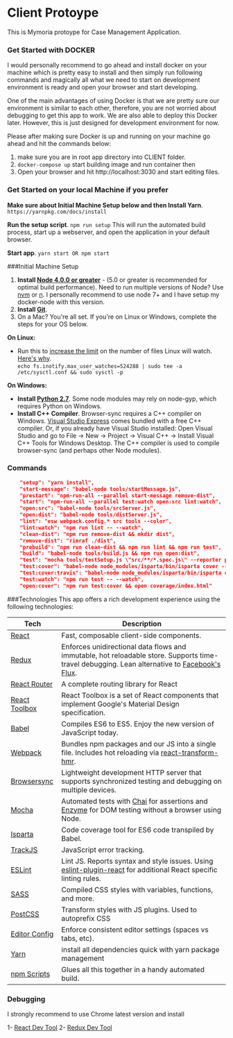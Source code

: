 # Client Protoype

This is Mymoria protoype for Case Management Application.

### Get Started with DOCKER
I would personally recommend to go ahead and install docker on your machine which is pretty easy to install and then simply run following 
commands and magically all what we need to start on development environment is ready and open your browser and start developing.

One of the main advantages of using Docker is that we are pretty sure our environment is similar to each other, therefore, you are not worried about debugging to get this app to work. We are also able to deploy this Docker later. However, this is just designed for development environment for now. 

Please after making sure Docker is up and running on your machine go ahead and hit the commands below: 

1. make sure you are in root app directory into CLIENT folder.
2. `docker-compose up`  start building image and run container then
3. Open your browser and hit http://localhost:3030 and start editing files. 

### Get Started on your local Machine if you prefer
**Make sure about Initial Machine Setup below and then Install Yarn**. `https://yarnpkg.com/docs/install` 

**Run the setup script**. `npm run setup`
This will run the automated build process, start up a webserver, and open the application in your default browser.

**Start app**. `yarn start OR npm start`

###Initial Machine Setup
1. **Install [Node 4.0.0 or greater](https://nodejs.org)** - (5.0 or greater is recommended for optimal build performance). Need to run multiple versions of Node? Use [nvm](https://github.com/creationix/nvm) or [n](https://github.com/tj/n). I personally recommend to use node 7+ and I have setup my docker-node with this version.
2. **Install [Git](https://git-scm.com/downloads)**. 
3. On a Mac? You're all set. If you're on Linux or Windows, complete the steps for your OS below.  
 
**On Linux:**  

 * Run this to [increase the limit](http://stackoverflow.com/questions/16748737/grunt-watch-error-waiting-fatal-error-watch-enospc) on the number of files Linux will watch. [Here's why](https://github.com/coryhouse/react-slingshot/issues/6).    
`echo fs.inotify.max_user_watches=524288 | sudo tee -a /etc/sysctl.conf && sudo sysctl -p` 

**On Windows:** 
 
* **Install [Python 2.7](https://www.python.org/downloads/)**. Some node modules may rely on node-gyp, which requires Python on Windows.
* **Install C++ Compiler**. Browser-sync requires a C++ compiler on Windows. [Visual Studio Express](https://www.visualstudio.com/en-US/products/visual-studio-express-vs) comes bundled with a free C++ compiler. Or, if you already have Visual Studio installed: Open Visual Studio and go to File -> New -> Project -> Visual C++ -> Install Visual C++ Tools for Windows Desktop. The C++ compiler is used to compile browser-sync (and perhaps other Node modules).

### Commands

```json
    "setup": "yarn install",
    "start-message": "babel-node tools/startMessage.js",
    "prestart": "npm-run-all --parallel start-message remove-dist",
    "start": "npm-run-all --parallel test:watch open:src lint:watch",
    "open:src": "babel-node tools/srcServer.js",
    "open:dist": "babel-node tools/distServer.js",
    "lint": "esw webpack.config.* src tools --color",
    "lint:watch": "npm run lint -- --watch",
    "clean-dist": "npm run remove-dist && mkdir dist",
    "remove-dist": "rimraf ./dist",
    "prebuild": "npm run clean-dist && npm run lint && npm run test",
    "build": "babel-node tools/build.js && npm run open:dist",
    "test": "mocha tools/testSetup.js \"src/**/*.spec.js\" --reporter progress",
    "test:cover": "babel-node node_modules/isparta/bin/isparta cover --root src --report html node_modules/mocha/bin/_mocha -- --require ./tools/testSetup.js \"src/**/*.spec.js\" --reporter progress",
    "test:cover:travis": "babel-node node_modules/isparta/bin/isparta cover --root src --report lcovonly _mocha -- --require ./tools/testSetup.js \"src/**/*.spec.js\" && cat ./coverage/lcov.info | node_modules/coveralls/bin/coveralls.js",
    "test:watch": "npm run test -- --watch",
    "open:cover": "npm run test:cover && open coverage/index.html"
```

###Technologies
This app offers a rich development experience using the following technologies:

| **Tech** | **Description**
|----------|-------|
| [React](https://facebook.github.io/react/)  |   Fast, composable client-side components.   
| [Redux](http://redux.js.org) |  Enforces unidirectional data flows and immutable, hot reloadable store. Supports time-travel debugging. Lean alternative to [Facebook's Flux](https://facebook.github.io/flux/docs/overview.html).
| [React Router](https://github.com/reactjs/react-router) | A complete routing library for React 
| [React Toolbox](http://react-toolbox.com/) | React Toolbox is a set of React components that implement Google's Material Design specification. 
| [Babel](http://babeljs.io) |  Compiles ES6 to ES5. Enjoy the new version of JavaScript today.    
| [Webpack](http://webpack.github.io) | Bundles npm packages and our JS into a single file. Includes hot reloading via [react-transform-hmr](https://www.npmjs.com/package/react-transform-hmr).
| [Browsersync](https://www.browsersync.io/) | Lightweight development HTTP server that supports synchronized testing and debugging on multiple devices.
| [Mocha](http://mochajs.org) | Automated tests with [Chai](http://chaijs.com/) for assertions and [Enzyme](https://github.com/airbnb/enzyme) for DOM testing without a browser using Node.
| [Isparta](https://github.com/douglasduteil/isparta) | Code coverage tool for ES6 code transpiled by Babel.
| [TrackJS](https://trackjs.com/) | JavaScript error tracking.
| [ESLint](http://eslint.org/)| Lint JS. Reports syntax and style issues. Using [eslint-plugin-react](https://github.com/yannickcr/eslint-plugin-react) for additional React specific linting rules. 
| [SASS](http://sass-lang.com/) | Compiled CSS styles with variables, functions, and more. 
| [PostCSS](https://github.com/postcss/postcss) | Transform styles with JS plugins. Used to autoprefix CSS 
| [Editor Config](http://editorconfig.org) | Enforce consistent editor settings (spaces vs tabs, etc).
| [Yarn](https://yarnpkg.com)| install all dependencies quick with yarn package management 
| [npm Scripts](https://docs.npmjs.com/misc/scripts)| Glues all this together in a handy automated build.

### Debugging 

I strongly recommend to use Chrome latest version and install  

1- [React Dev Tool](https://chrome.google.com/webstore/detail/react-developer-tools/fmkadmapgofadopljbjfkapdkoienihi)
2- [Redux Dev Tool](https://chrome.google.com/webstore/detail/redux-devtools/lmhkpmbekcpmknklioeibfkpmmfibljd?hl=en) 

